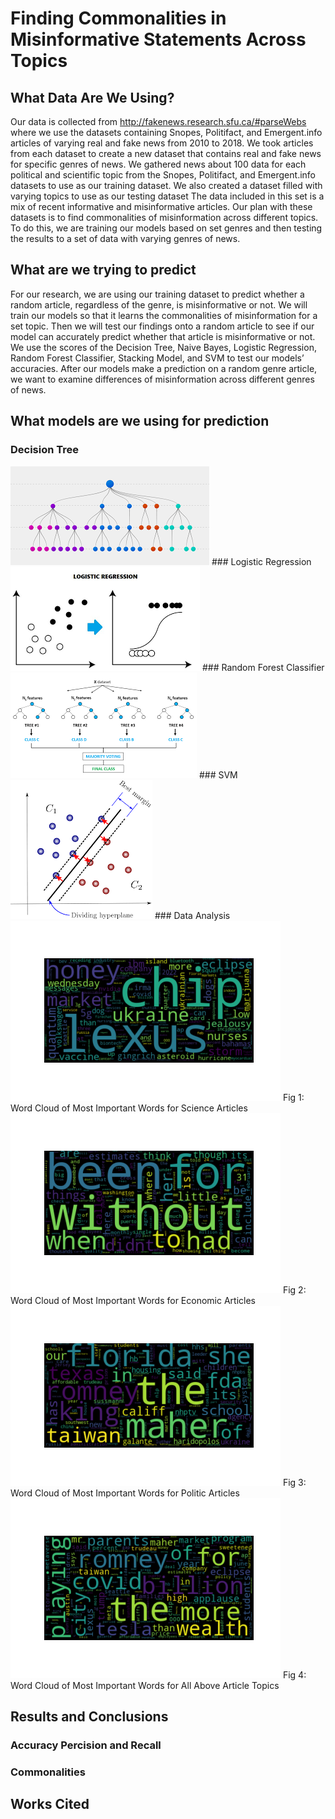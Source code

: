 # Finding Commonalities in Misinformative Statements Across Topics
## What Data Are We Using?
Our data is collected from http://fakenews.research.sfu.ca/#parseWebs where we use the datasets containing Snopes, Politifact, and Emergent.info articles of varying real and fake news from 2010 to 2018. We took articles from each dataset to create a new dataset that contains real and fake news for specific genres of news. We gathered news about 100 data for each political and scientific topic from the Snopes, Politifact, and Emergent.info datasets to use as our training dataset. We also created a dataset filled with varying topics to use as our testing dataset The data included in this set is a mix of recent informative and misinformative articles. Our plan with these datasets is to find commonalities of misinformation across different topics. To do this, we are training our models based on set genres and then testing the results to a set of data with varying genres of news. 
## What are we trying to predict
For our research, we are using our training dataset to predict whether a random article, regardless of the genre, is misinformative or not. We will train our models so that it learns the commonalities of misinformation for a set topic. Then we will test our findings onto a random article to see if our model can accurately predict whether that article is misinformative or not. We use the scores of the Decision Tree, Naive Bayes, Logistic Regression, Random Forest Classifier, Stacking Model, and SVM to test our models’ accuracies. After our models make a prediction on a random genre article, we want to examine differences of misinformation across different genres of news.
## What models are we using for prediction
### Decision Tree
<img src="/assets/img/decision_tree_example.png">
### Logistic Regression
<img src="/assets/img/logistic_regression_example.png">
### Random Forest Classifier
<img src="/assets/img/random_forest_classifier.png">
### SVM
<img src="/assets/img/svm_example.png">
### Data Analysis
<img src="/assets/img/science_logisitic_cloud (1).png"> 
Fig 1: Word Cloud of Most Important Words for Science Articles

<img src="/assets/img/economics_logisitic_cloud (1).png">
Fig 2: Word Cloud of Most Important Words for Economic Articles

<img src="/assets/img/politics_logisitic_cloud.png">
Fig 3: Word Cloud of Most Important Words for Politic Articles

<img src="/assets/img/general_logisitic_cloud.png">
Fig 4: Word Cloud of Most Important Words for All Above Article Topics

## Results and Conclusions
### Accuracy Percision and Recall

### Commonalities

## Works Cited
